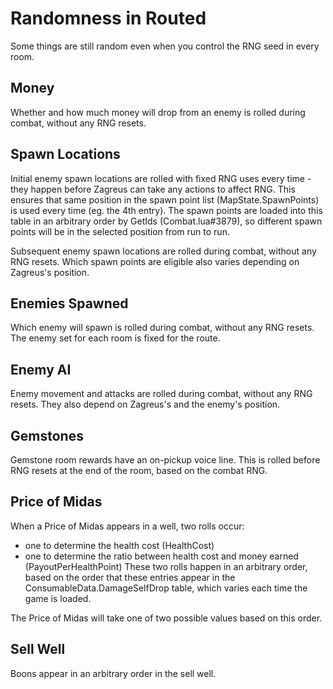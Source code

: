 Randomness in Routed
====================

Some things are still random even when you control the RNG seed in every room.

Money
-----
Whether and how much money will drop from an enemy is rolled during combat, without any RNG resets.

Spawn Locations
---------------
Initial enemy spawn locations are rolled with fixed RNG uses every time - they happen before
Zagreus can take any actions to affect RNG. This ensures that same position in the spawn point
list (MapState.SpawnPoints) is used every time (eg. the 4th entry). The spawn points are loaded
into this table in an arbitrary order by GetIds (Combat.lua#3879), so different spawn points will
be in the selected position from run to run.

Subsequent enemy spawn locations are rolled during combat, without any RNG resets. Which spawn points
are eligible also varies depending on Zagreus's position.

Enemies Spawned
---------------
Which enemy will spawn is rolled during combat, without any RNG resets. The enemy set for each room
is fixed for the route.

Enemy AI
--------
Enemy movement and attacks are rolled during combat, without any RNG resets. They also depend
on Zagreus's and the enemy's position.

Gemstones
---------
Gemstone room rewards have an on-pickup voice line. This is rolled before RNG
resets at the end of the room, based on the combat RNG.

Price of Midas
--------------
When a Price of Midas appears in a well, two rolls occur:
 - one to determine the health cost (HealthCost)
 - one to determine the ratio between health cost and money earned (PayoutPerHealthPoint)
These two rolls happen in an arbitrary order, based on the order that these entries appear
in the ConsumableData.DamageSelfDrop table, which varies each time the game is loaded.

The Price of Midas will take one of two possible values based on this order.

Sell Well
---------
Boons appear in an arbitrary order in the sell well.

